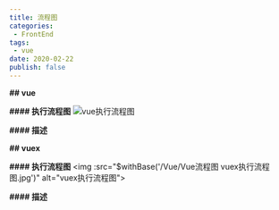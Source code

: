 ```yaml
---
title: 流程图
categories:
 - FrontEnd
tags:
 - vue
date: 2020-02-22
publish: false
---
```




**## vue**

**#### 执行流程图**
<img :src="$withBase('/Vue/Vue流程图 vue执行流程图.jpg')" alt="vue执行流程图">

**#### 描述**





**## vuex**

**#### 执行流程图**
<img :src="$withBase('/Vue/Vue流程图 vuex执行流程图.jpg')" alt="vuex执行流程图">

**#### 描述**